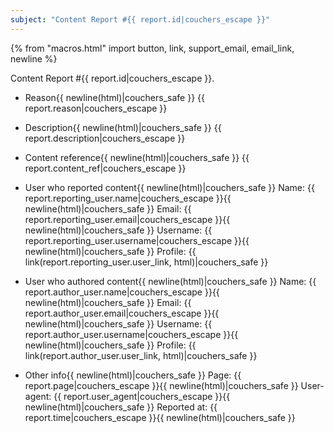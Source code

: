 ```yaml
---
subject: "Content Report #{{ report.id|couchers_escape }}"
---
```


{% from "macros.html" import button, link, support_email, email_link, newline %}

Content Report #{{ report.id|couchers_escape }}.


* Reason{{ newline(html)|couchers_safe }}
{{ report.reason|couchers_escape }}


* Description{{ newline(html)|couchers_safe }}
{{ report.description|couchers_escape }}


* Content reference{{ newline(html)|couchers_safe }}
{{ report.content_ref|couchers_escape }}


* User who reported content{{ newline(html)|couchers_safe }}
Name: {{ report.reporting_user.name|couchers_escape }}{{ newline(html)|couchers_safe }}
Email: {{ report.reporting_user.email|couchers_escape }}{{ newline(html)|couchers_safe }}
Username: {{ report.reporting_user.username|couchers_escape }}{{ newline(html)|couchers_safe }}
Profile: {{ link(report.reporting_user.user_link, html)|couchers_safe }}


* User who authored content{{ newline(html)|couchers_safe }}
Name: {{ report.author_user.name|couchers_escape }}{{ newline(html)|couchers_safe }}
Email: {{ report.author_user.email|couchers_escape }}{{ newline(html)|couchers_safe }}
Username: {{ report.author_user.username|couchers_escape }}{{ newline(html)|couchers_safe }}
Profile: {{ link(report.author_user.user_link, html)|couchers_safe }}


* Other info{{ newline(html)|couchers_safe }}
Page: {{ report.page|couchers_escape }}{{ newline(html)|couchers_safe }}
User-agent: {{ report.user_agent|couchers_escape }}{{ newline(html)|couchers_safe }}
Reported at: {{ report.time|couchers_escape }}{{ newline(html)|couchers_safe }}
